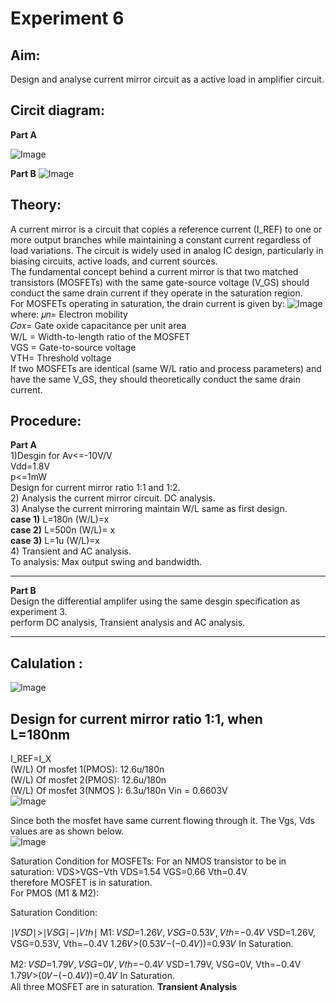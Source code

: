 # Experiment 6
## Aim: 
Design and analyse current mirror circuit as a  active load in amplifier circuit.
## Circit diagram:  
**Part A**


![Image](https://github.com/user-attachments/assets/eae4e924-2b8e-48bd-8642-c0476619949e)



**Part B** 
![Image](https://github.com/user-attachments/assets/1a3cc7d7-b1b4-4551-93a4-d08dda42fc8b)



## Theory:
A current mirror is a circuit that copies a reference current (I_REF) to one or more output branches while maintaining a constant current regardless of load variations. The circuit is widely used in analog IC design, particularly in biasing circuits, active loads, and current sources.  
The fundamental concept behind a current mirror is that two matched transistors (MOSFETs) with the same gate-source voltage (V_GS) should conduct the same drain current if they operate in the saturation region.  
For MOSFETs operating in saturation, the drain current is given by:
![Image](https://github.com/user-attachments/assets/eb3e0505-5b88-4365-a8e0-9ddf5eeb9d01)  
where:
𝜇𝑛= Electron mobility  
𝐶𝑜𝑥= Gate oxide capacitance per unit area  
W/L = Width-to-length ratio of the MOSFET  
VGS = Gate-to-source voltage  
VTH= Threshold voltage  
If two MOSFETs are identical (same W/L ratio and process parameters) and have the same V_GS, they should theoretically conduct the same drain current.  
## Procedure:
**Part A**  
1)Desgin for Av<=-10V/V  
Vdd=1.8V  
p<=1mW  
Design for current mirror ratio 1:1 and 1:2.  
2) Analysis the current mirror circuit. DC analysis.  
3)  Analyse the current mirroring maintain W/L same as first design.  
**case 1)** L=180n (W/L)=x  
**case 2)** L=500n (W/L)= x  
**case 3)** L=1u (W/L)=x  
4) Transient and AC analysis.    
To analysis: Max output swing and bandwidth.   
___
**Part B**  
Design the differential amplifer using the same desgin specification as experiment 3.  
perform DC analysis, Transient analysis and AC analysis.  
___  
## Calulation :
![Image](https://github.com/user-attachments/assets/b2b17a7b-181b-4ccc-8997-b7a1b983458d)  
## Design for current mirror ratio 1:1, when L=180nm
I_REF=I_X  
 (W/L) Of mosfet 1(PMOS): 12.6u/180n  
 (W/L) Of mosfet 2(PMOS):  12.6u/180n    
 (W/L) Of mosfet 3(NMOS ):  6.3u/180n
 Vin = 0.6603V  
 ![Image](https://github.com/user-attachments/assets/9435623b-2b56-4cbd-93c4-2f43017efc0d)

Since both the mosfet have same current flowing through it. The Vgs, Vds values are as shown below.  
![Image](https://github.com/user-attachments/assets/ca89ef2c-bed2-401f-85d9-b6b101bfc1c4)

 
Saturation Condition for MOSFETs:
For an NMOS transistor to be in saturation:
VDS>VGS−Vth
​VDS=1.54
VGS=0.66
Vth=0.4V  
therefore MOSFET is in saturation.  
For PMOS (M1 & M2):

Saturation Condition:

∣𝑉𝑆𝐷∣>∣𝑉𝑆𝐺∣−∣𝑉𝑡ℎ∣
M1:
𝑉𝑆𝐷=1.26𝑉,
𝑉𝑆𝐺=0.53𝑉,
𝑉𝑡ℎ=−0.4𝑉
VSD=1.26V,
VSG=0.53V,
Vth=−0.4V
1.26𝑉>(0.53𝑉−(−0.4𝑉))=0.93𝑉
In Saturation.

M2:
𝑉𝑆𝐷=1.79𝑉,
𝑉𝑆𝐺=0𝑉,
𝑉𝑡ℎ=−0.4𝑉
VSD=1.79V,
VSG=0V,
Vth=−0.4V
1.79𝑉>(0𝑉−(−0.4𝑉))=0.4𝑉
In Saturation.  
All three MOSFET are in saturation. 
**Transient Analysis**








  
